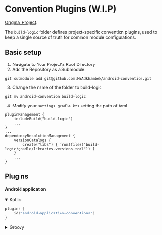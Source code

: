 # Convention Plugins (W.I.P)

[Original Project](https://github.com/raxden/android-convention).

The `build-logic` folder defines project-specific convention plugins, used to keep a single
source of truth for common module configurations.


## Basic setup

1. Navigate to Your Project's Root Directory
2. Add the Repository as a Submodule:

```
git submodule add git@github.com:MrAdkhambek/android-convention.git
```
3. Change the name of the folder to build-logic
```
git mv android-convention build-logic
```
4. Modify your `settings.gradle.kts` setting the path of toml.
```
pluginManagement {
    includeBuild("build-logic")
    ...
}
...
dependencyResolutionManagement {
    versionCatalogs {
        create("libs") { from(files("build-logic/gradle/libraries.versions.toml")) }
    }
    ...
}
```

## Plugins

#### Android application

<details open><summary>Kotlin</summary>

```kt
plugins {
    id("android-application-conventions")
}
```

</details>

<details><summary>Groovy</summary>

```groovy
plugins {
    id 'android-application-conventions'
}
```

</details>

